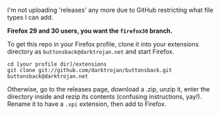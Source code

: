 I'm not uploading 'releases' any more due to GitHub restricting what file types I can add.

**Firefox 29 and 30 users, you want the `firefox30` branch.**

To get this repo in your Firefox profile, clone it into your extensions directory as `buttonsback@darktrojan.net` and start Firefox.

```
cd [your profile dir]/extensions
git clone git://github.com/darktrojan/buttonsback.git buttonsback@darktrojan.net
```

Otherwise, go to the releases page, download a .zip, unzip it, enter the directory inside and rezip its contents (confusing instructions, yay!). Rename it to have a `.xpi` extension, then add to Firefox.
